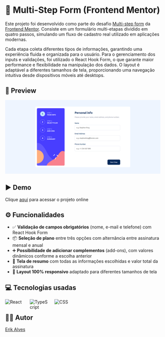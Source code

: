 # 📝 Multi-Step Form (Frontend Mentor)

Este projeto foi desenvolvido como parte do desafio [Multi-step form](https://www.frontendmentor.io/solutions/multi-step-form-using-react-hook-form-OYa4qkQunZ) da [Frontend Mentor](https://www.frontendmentor.io/challenges/multistep-form-YVAnSdqQBJ). Consiste em um formulário multi-etapas dividido em quatro passos, simulando um fluxo de cadastro real utilizado em aplicações modernas. 

Cada etapa coleta diferentes tipos de informações, garantindo uma experiência fluida e organizada para o usuário. Para o gerenciamento dos inputs e validações, foi utilizado o React Hook Form, o que garante maior performance e flexibilidade na manipulação dos dados. O layout é adaptável a diferentes tamanhos de tela, proporcionando uma navegação intuitiva desde dispositivos móveis até desktops.

## 👀 Preview

![Preview do projeto](./src/assets/preview.png)

## ▶️ Demo

Clique <a href="https://multi-step-form-fem-nine.vercel.app/" target="_blank" rel="noopener noreferrer">aqui</a>  para acessar o projeto online

## ⚙️ Funcionalidades

- ✅ **Validação de campos obrigatórios** (nome, e-mail e telefone) com React Hook Form
- 📦 **Seleção de plano** entre três opções com alternância entre assinatura mensal e anual
- ➕ **Possibilidade de adicionar complementos** (add-ons), com valores dinâmicos conforme a escolha anterior
- 🧾 **Tela de resumo** com todas as informações escolhidas e valor total da assinatura
- 📱 **Layout 100% responsivo** adaptado para diferentes tamanhos de tela

## 💻 Tecnologias usadas

<img
    align="left"
    alt="React"
    title="React" 
    width="64px" 
    style="padding-right: 16px;" 
    src="https://cdn.jsdelivr.net/gh/devicons/devicon@latest/icons/react/react-original.svg"
/>

<img
    align="left"
    alt="TypeScript"
    title="TypeScript" 
    width="64px" 
    style="padding-right: 16px;" 
    src="https://cdn.jsdelivr.net/gh/devicons/devicon@latest/icons/typescript/typescript-original.svg"     
/>

<img 
    alt="CSS" 
    title="CSS"
    width="64px" 
    style="padding-right: 16px;"
    src="https://cdn.jsdelivr.net/gh/devicons/devicon@latest/icons/css3/css3-original.svg" 
/>

## 👨‍💻 Autor

<a href="https://portfolio-pessoal-alpha-nine.vercel.app/" target="_blank" rel="noopener noreferrer">Erik Alves</a>

